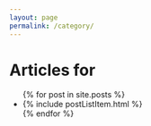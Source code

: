 ```yaml
---
layout: page
permalink: /category/
---
```


<h1 class='post-title'>Articles for <span class='category' id='category'></span></h1>
<ul class="post-list">
  {% for post in site.posts %}
    <li class='post hidden {{ post.category }}'>
      {% include postListItem.html %}
    </li>
  {% endfor %}
</ul>

<script>
function getParameterByName(name) {
    name = name.replace(/[\[]/, "\\[").replace(/[\]]/, "\\]");
    var regex = new RegExp("[\\?&]" + name + "=([^&#]*)"),
        results = regex.exec(location.search);
    return results === null ? "" : decodeURIComponent(results[1].replace(/\+/g, " "));
}

var category = getParameterByName("category");

$('.'+category).removeClass('hidden');
$('#category').text(category);
</script>
